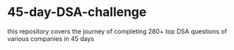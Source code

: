 # 45-day-DSA-challenge
this repository covers the journey of completing 280+ top DSA questions of various companies in 45 days
